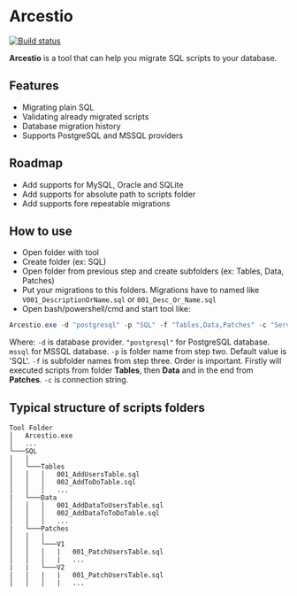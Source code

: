 
# Arcestio
[![Build status](https://ci.appveyor.com/api/projects/status/y24x9vcbxu8mya03?svg=true)](https://ci.appveyor.com/project/Rombique/arcestio)

**Arcestio** is a tool that can help you migrate SQL scripts to your database.

## Features

 - Migrating plain SQL
 - Validating already migrated scripts
 - Database migration history
 - Supports PostgreSQL and MSSQL providers

## Roadmap

 - Add supports for MySQL, Oracle and SQLite
 - Add supports for absolute path to scripts folder
 - Add supports fore repeatable migrations

## How to use

 - Open folder with tool
 - Create folder (ex: SQL)
 - Open folder from previous step and create subfolders (ex: Tables, Data, Patches)
 - Put your migrations to this folders. Migrations have to named like ```V001_DescriptionOrName.sql``` or ```001_Desc_Or_Name.sql```
 - Open bash/powershell/cmd and start tool like:
 
 ```powershell
 Arcestio.exe -d "postgresql" -p "SQL" -f "Tables,Data,Patches" -c "Server=localhost; Database=postgresql; User Id=userid; Password=password;"
```
Where:
```-d``` is database provider. ```"postgresql"``` for PostgreSQL database. ```mssql``` for MSSQL database.
```-p``` is folder name from step two. Default value is 'SQL'.
```-f``` is subfolder names from step three. Order is important. Firstly will executed scripts from folder **Tables**, then **Data** and in the end from **Patches**.
```-c``` is connection string.
## Typical structure of scripts folders

```
Tool Folder
│   Arcestio.exe
│   ...
└───SQL
│   │
│   └───Tables
│   │   │   001_AddUsersTable.sql
│   │   │   002_AddToDoTable.sql
│   │   │   ...
|   └───Data
│   │   │   001_AddDataToUsersTable.sql
│   │   │   002_AddDataToToDoTable.sql
│   │   │   ...
|   └───Patches
│   │   │
│   │   └───V1
│   │   │   |   001_PatchUsersTable.sql
│   │   │   |   ...
|   |   └───V2
|   |   |   |   001_PatchUsersTable.sql
│   │   │   |   ...
```
